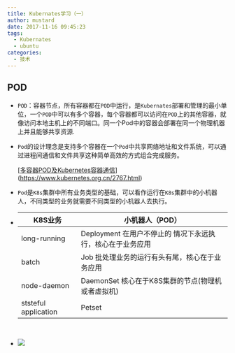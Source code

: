 ```yaml
---
title: Kubernates学习（一）
author: mustard
date: 2017-11-16 09:45:23
tags:
  - Kubernates
  - ubuntu
categories:
  - 技术
---
```


## POD

- `POD`：容器节点，所有容器都在`POD`中运行，是`Kubernates`部署和管理的最小单位，一个`POD`中可以有多个容器，每个容器都可以访问在`POD`上的其他容器，就像访问本地主机上的不同端口。同一个Pod中的容器会部署在同一个物理机器上并且能够共享资源.

- `Pod`的设计理念是支持多个容器在一个`Pod`中共享网络地址和文件系统，可以通过进程间通信和文件共享这种简单高效的方式组合完成服务。

  [[多容器POD及Kubernetes容器通信](https://www.kubernetes.org.cn/2767.html)](https://www.kubernetes.org.cn/2767.html)

- `Pod`是`K8s`集群中所有业务类型的基础，可以看作运行在`K8s`集群中的小机器人，不同类型的业务就需要不同类型的小机器人去执行。

- | K8S业务                | 小机器人（POD）                           |
  | -------------------- | ----------------------------------- |
  | long-running         | Deployment 在用户不停止的 情况下永远执行，核心在于业务应用 |
  | batch                | Job 批处理业务的运行有头有尾，核心在于业务应用           |
  | node-daemon          | DaemonSet 核心在于K8S集群的节点(物理机或者虚拟机)    |
  | ststeful application | Petset                              |

  ​

- ![](https://vgy.me/wUARhs.png)

